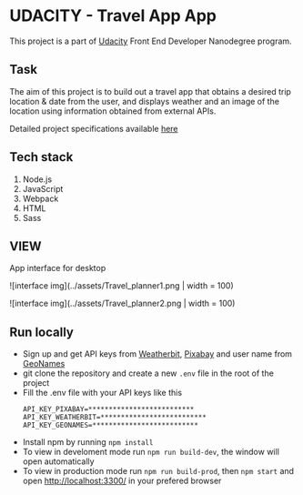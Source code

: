 # UDACITY - Travel App App
This project is a part of [Udacity](https://www.udacity.com/) Front End Developer Nanodegree program.

## Task
The aim of this project is to build out a travel app that  obtains a desired trip location & date from the user, and displays weather and an image of the location using information obtained from external APIs.

Detailed project specifications available [here](https://review.udacity.com/#!/rubrics/2669/view)

## Tech stack
1. Node.js
2. JavaScript
3. Webpack
4. HTML
5. Sass

## VIEW
App interface for desktop

![interface img](../assets/Travel_planner1.png | width = 100)





![interface img](../assets/Travel_planner2.png | width = 100)

## Run locally
* Sign up and get API keys from [Weatherbit](https://www.weatherbit.io/account/create), [Pixabay](https://pixabay.com/api/docs/) and user name from [GeoNames](http://www.geonames.org/export/web-services.html)
* git clone the repository and create a new ```.env``` file in the root of the project
* Fill the .env file with your API keys like this
  ```
  API_KEY_PIXABAY=**************************
  API_KEY_WEATHERBIT=**************************
  API_KEY_GEONAMES=**************************
  ```
* Install npm by running ```npm install```
* To view in develoment mode run ```npm run build-dev```, the window will open automatically
* To view in production mode run ```npm run build-prod```, then ```npm start``` and open [http://localhost:3300/](http://localhost:3300/) in your prefered browser
